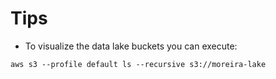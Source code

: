 # Tips

- To visualize the data lake buckets you can execute:

```shel
aws s3 --profile default ls --recursive s3://moreira-lake
```